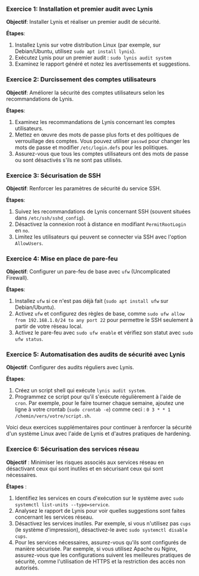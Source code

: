 ### Exercice 1: Installation et premier audit avec Lynis

**Objectif**: Installer Lynis et réaliser un premier audit de sécurité.

**Étapes**:
1. Installez Lynis sur votre distribution Linux (par exemple, sur Debian/Ubuntu, utilisez `sudo apt install lynis`).
2. Exécutez Lynis pour un premier audit : `sudo lynis audit system`
3. Examinez le rapport généré et notez les avertissements et suggestions.

### Exercice 2: Durcissement des comptes utilisateurs

**Objectif**: Améliorer la sécurité des comptes utilisateurs selon les recommandations de Lynis.

**Étapes**:
1. Examinez les recommandations de Lynis concernant les comptes utilisateurs.
2. Mettez en œuvre des mots de passe plus forts et des politiques de verrouillage des comptes. Vous pouvez utiliser `passwd` pour changer les mots de passe et modifier `/etc/login.defs` pour les politiques.
3. Assurez-vous que tous les comptes utilisateurs ont des mots de passe ou sont désactivés s'ils ne sont pas utilisés.

### Exercice 3: Sécurisation de SSH

**Objectif**: Renforcer les paramètres de sécurité du service SSH.

**Étapes**:
1. Suivez les recommandations de Lynis concernant SSH (souvent situées dans `/etc/ssh/sshd_config`).
2. Désactivez la connexion root à distance en modifiant `PermitRootLogin` en `no`.
3. Limitez les utilisateurs qui peuvent se connecter via SSH avec l'option `AllowUsers`.

### Exercice 4: Mise en place de pare-feu

**Objectif**: Configurer un pare-feu de base avec `ufw` (Uncomplicated Firewall).

**Étapes**:
1. Installez `ufw` si ce n'est pas déjà fait (`sudo apt install ufw` sur Debian/Ubuntu).
2. Activez `ufw` et configurez des règles de base, comme `sudo ufw allow from 192.168.1.0/24 to any port 22` pour permettre le SSH seulement à partir de votre réseau local.
3. Activez le pare-feu avec `sudo ufw enable` et vérifiez son statut avec `sudo ufw status`.

### Exercice 5: Automatisation des audits de sécurité avec Lynis

**Objectif**: Configurer des audits réguliers avec Lynis.

**Étapes**:
1. Créez un script shell qui exécute `lynis audit system`.
2. Programmez ce script pour qu'il s'exécute régulièrement à l'aide de `cron`. Par exemple, pour le faire tourner chaque semaine, ajoutez une ligne à votre crontab (`sudo crontab -e`) comme ceci : `0 3 * * 1 /chemin/vers/votre/script.sh`.


Voici deux exercices supplémentaires pour continuer à renforcer la sécurité d'un système Linux avec l'aide de Lynis et d'autres pratiques de hardening.

### Exercice 6: Sécurisation des services réseau

**Objectif** : Minimiser les risques associés aux services réseau en désactivant ceux qui sont inutiles et en sécurisant ceux qui sont nécessaires.

**Étapes** :
1. Identifiez les services en cours d'exécution sur le système avec `sudo systemctl list-units --type=service`.
2. Analysez le rapport de Lynis pour voir quelles suggestions sont faites concernant les services réseau.
3. Désactivez les services inutiles. Par exemple, si vous n'utilisez pas `cups` (le système d'impression), désactivez-le avec `sudo systemctl disable cups`.
4. Pour les services nécessaires, assurez-vous qu'ils sont configurés de manière sécurisée. Par exemple, si vous utilisez Apache ou Nginx, assurez-vous que les configurations suivent les meilleures pratiques de sécurité, comme l'utilisation de HTTPS et la restriction des accès non autorisés.

